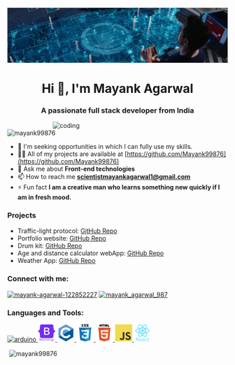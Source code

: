 ![logo](https://github.com/Mayank99876/Mayank99876/blob/4196a6317e81eac8b0b2e5987d99124df603987c/linkedin%20profile.jpg)
<h1 align="center">Hi 👋, I'm Mayank Agarwal</h1>
<h3 align="center">A passionate full stack developer from India</h3>

<img align="right" width="400px" alt="coding" src="https://cdn.dribbble.com/users/603800/screenshots/4569474/dribbble-code.gif">
<p align="left"> <img src="https://komarev.com/ghpvc/?username=mayank99876&label=Profile%20views&color=0e75b6&style=flat" alt="mayank99876" /> </p>

- 🔭 I'm seeking opportunities in which I can fully use my skills.
- 👨‍💻 All of my projects are available at [https://github.com/Mayank99876](https://github.com/Mayank99876)
- 💬 Ask me about **Front-end technologies**
- 📫 How to reach me **scientistmayankagarwal1@gmail.com**
- ⚡ Fun fact **I am a creative man who learns something new quickly if I am in fresh mood.**

### Projects
- Traffic-light protocol: [GitHub Repo](https://github.com/Mayank99876/Traffic-lights-protocol)
- Portfolio website: [GitHub Repo](https://github.com/Mayank99876/Portfolio_website1)
- Drum kit: [GitHub Repo](https://github.com/Mayank99876/Drum-kit)
- Age and distance calculator webApp: [GitHub Repo](https://github.com/Mayank99876/Age-and-distance-calculator-webApp)
- Weather App: [GitHub Repo](https://github.com/Mayank99876/Weather-App)

<h3 align="left">Connect with me:</h3>
<p align="left">
  <a href="https://linkedin.com/in/mayank-agarwal-122852227" target="blank"><img align="center" src="https://raw.githubusercontent.com/rahuldkjain/github-profile-readme-generator/master/src/images/icons/Social/linked-in-alt.svg" alt="mayank-agarwal-122852227" height="30" width="40" /></a>
  <a href="https://instagram.com/mayank_agarwal_987" target="blank"><img align="center" src="https://raw.githubusercontent.com/rahuldkjain/github-profile-readme-generator/master/src/images/icons/Social/instagram.svg" alt="mayank_agarwal_987" height="30" width="40" /></a>
</p>

<h3 align="left">Languages and Tools:</h3>
<p align="left">
  <a href="https://www.arduino.cc/" target="_blank" rel="noreferrer"> <img src="https://cdn.worldvectorlogo.com/logos/arduino-1.svg" alt="arduino" width="40" height="40"/> </a>
  <a href="https://getbootstrap.com" target="_blank" rel="noreferrer"> <img src="https://raw.githubusercontent.com/devicons/devicon/master/icons/bootstrap/bootstrap-plain-wordmark.svg" alt="bootstrap" width="40" height="40"/> </a>
  <a href="https://www.cprogramming.com/" target="_blank" rel="noreferrer"> <img src="https://raw.githubusercontent.com/devicons/devicon/master/icons/c/c-original.svg" alt="c" width="40" height="40"/> </a>
  <a href="https://www.w3schools.com/css/" target="_blank" rel="noreferrer"> <img src="https://raw.githubusercontent.com/devicons/devicon/master/icons/css3/css3-original-wordmark.svg" alt="css3" width="40" height="40"/> </a>
  <a href="https://www.w3.org/html/" target="_blank" rel="noreferrer"> <img src="https://raw.githubusercontent.com/devicons/devicon/master/icons/html5/html5-original-wordmark.svg" alt="html5" width="40" height="40"/> </a>
  <a href="https://developer.mozilla.org/en-US/docs/Web/JavaScript" target="_blank" rel="noreferrer"> <img src="https://raw.githubusercontent.com/devicons/devicon/master/icons/javascript/javascript-original.svg" alt="javascript" width="40" height="40"/> </a>
  <a href="https://reactjs.org/" target="_blank" rel="noreferrer"> <img src="https://raw.githubusercontent.com/devicons/devicon/master/icons/react/react-original-wordmark.svg" alt="react" width="40" height="40"/> </a>
</p>

<p>&nbsp;<img align="center" src="https://github-readme-stats.vercel.app/api?username=mayank99876&show_icons=true&locale=en" alt="mayank99876" /></p>

